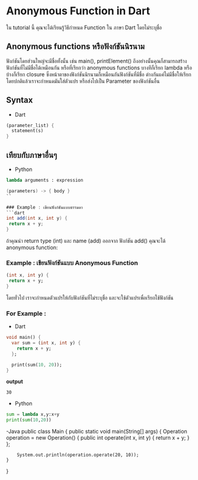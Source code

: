 # Anonymous Function in Dart
ใน tutorial นี้ คุณจะได้เรียนรู้วิธีกำหนด Function ใน ภาษา Dart โดยไม่ระบุชื่อ
## Anonymous functions หรือฟังก์ชันนิรนาม
ฟังก์ชันโดยส่วนใหญ่จะมีชื่อทั้งนั้น เช่น main(), printElement() ถึงอย่างนั้นคุณก็สามารถสร้างฟังก์ชันที่ไม่มีชื่อได้เหมือนกัน หรือที่เรียกว่า anonymous functions บางทีก็เรียก lambda หรือบ้างก็เรียก closure
ซึ่งหน้าตาของฟังก์ชันนิรนามก็เหมือนกันฟังก์ชันที่มีชื่อ ต่างกันแค่ไม่มีชื่อให้เรียก โดยปกติแล้วเราจะกำหนดมันใส่ตัวแปร หรือส่งไปเป็น Parameter ของฟังก์ชันอื่น
## Syntax
- Dart
 ```dart
(parameter_list) {  
   statement(s)  
}  
```
## เทียบกับภาษาอื่นๆ
- Python
```python
lambda arguments : expression
```
 ```java
(parameters) -> { body }  
``

### Example : เขียนฟังก์ชันแบบธรรมดา
 ```dart
int add(int x, int y) {
  return x + y;
}
```
ถ้าคุณนำ return type (int) และ name (add) ออกจาก ฟังก์ชัน add() คุณจะได้ anonymous function:
### Example : เขียนฟังก์ชันแบบ Anonymous Function
 ```dart
(int x, int y) {
  return x + y;
}
```
โดยทั่วไป เราจะกำหนดตัวแปรให้กับฟังก์ชันที่ไม่ระบุชื่อ และจะใช้ตัวแปรเพื่อเรียกใช้ฟังก์ชัน 
### For Example :
- Dart
```dart
void main() {
  var sum = (int x, int y) {
    return x + y;
  };

  print(sum(10, 20));
}
```
**output**
```
30
```
- Python
```python
sum = lambda x,y:x+y
print(sum(10,20))
```
-Java
public class Main {
    public static void main(String[] args) {
        Operation operation = new Operation() {
            public int operate(int x, int y) {
                return x + y;
            }
        };

        System.out.println(operation.operate(20, 10));
    }
}
